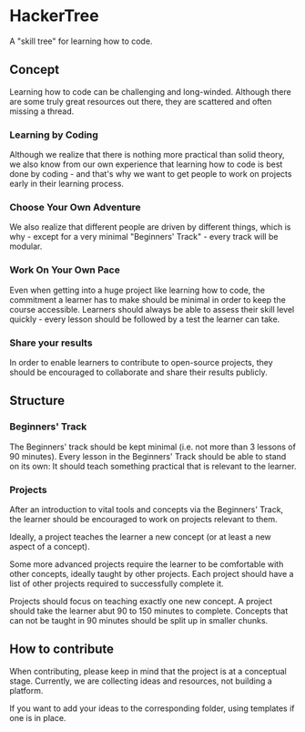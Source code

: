 # HackerTree
A "skill tree" for learning how to code.

## Concept
Learning how to code can be challenging and long-winded. Although there are
some truly great resources out there, they are scattered and often missing a thread.

### Learning by Coding
Although we realize that there is nothing more practical than solid theory,
we also know from our own experience that learning how to code is best done by
coding - and that's why we want to get people to work on projects early in their
learning process.

### Choose Your Own Adventure
We also realize that different people are driven by different things, which is
why - except for a very minimal "Beginners' Track" - every track will be modular.

### Work On Your Own Pace
Even when getting into a huge project like learning how to code, the commitment
a learner has to make should be minimal in order to keep the course accessible.
Learners should always be able to assess their skill level quickly - every lesson
should be followed by a test the learner can take.

### Share your results
In order to enable learners to contribute to open-source projects, they should
be encouraged to collaborate and share their results publicly. 

## Structure

### Beginners' Track
The Beginners' track should be kept minimal (i.e. not more than 3 lessons of 90 
minutes). Every lesson in the Beginners' Track should be able to stand on its 
own: It should teach something practical that is relevant to the learner.

### Projects
After an introduction to vital tools and concepts via the Beginners' Track, the
learner should be encouraged to work on projects relevant to them.

Ideally, a project teaches the learner a new concept (or at least a new aspect 
of a concept).

Some more advanced projects require the learner to be comfortable with other
concepts, ideally taught by other projects. Each project should have a list 
of other projects required to successfully complete it.

Projects should focus on teaching exactly one new concept. A project should 
take the learner abut 90 to 150 minutes to complete. Concepts that can not
be taught in 90 minutes should be split up in smaller chunks.

## How to contribute

When contributing, please keep in mind that the project is at a conceptual 
stage. Currently, we are collecting ideas and resources, not building a
platform.

If you want to add your ideas to the corresponding folder, using templates
if one is in place.
